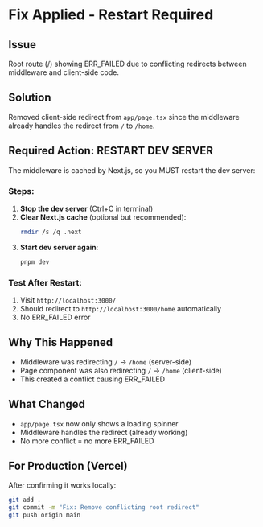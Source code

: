 # Fix Applied - Restart Required

## Issue
Root route (/) showing ERR_FAILED due to conflicting redirects between middleware and client-side code.

## Solution
Removed client-side redirect from `app/page.tsx` since the middleware already handles the redirect from `/` to `/home`.

## Required Action: RESTART DEV SERVER

The middleware is cached by Next.js, so you MUST restart the dev server:

### Steps:
1. **Stop the dev server** (Ctrl+C in terminal)
2. **Clear Next.js cache** (optional but recommended):
   ```bash
   rmdir /s /q .next
   ```
3. **Start dev server again**:
   ```bash
   pnpm dev
   ```

### Test After Restart:
1. Visit `http://localhost:3000/`
2. Should redirect to `http://localhost:3000/home` automatically
3. No ERR_FAILED error

## Why This Happened
- Middleware was redirecting `/` → `/home` (server-side)
- Page component was also redirecting `/` → `/home` (client-side)
- This created a conflict causing ERR_FAILED

## What Changed
- `app/page.tsx` now only shows a loading spinner
- Middleware handles the redirect (already working)
- No more conflict = no more ERR_FAILED

## For Production (Vercel)
After confirming it works locally:
```bash
git add .
git commit -m "Fix: Remove conflicting root redirect"
git push origin main
```
